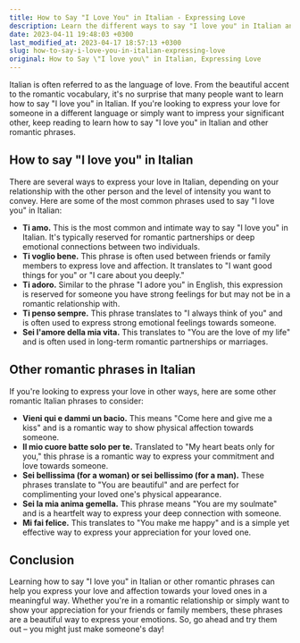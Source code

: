 ```yaml
---
title: How to Say "I Love You" in Italian - Expressing Love
description: Learn the different ways to say "I love you" in Italian and how to express your feelings towards your loved ones with these romantic phrases.
date: 2023-04-11 19:48:03 +0300
last_modified_at: 2023-04-17 18:57:13 +0300
slug: how-to-say-i-love-you-in-italian-expressing-love
original: How to Say \"I love you\" in Italian, Expressing Love
---
```

Italian is often referred to as the language of love. From the beautiful accent to the romantic vocabulary, it's no surprise that many people want to learn how to say "I love you" in Italian. If you're looking to express your love for someone in a different language or simply want to impress your significant other, keep reading to learn how to say "I love you" in Italian and other romantic phrases.

## How to say "I love you" in Italian

There are several ways to express your love in Italian, depending on your relationship with the other person and the level of intensity you want to convey. Here are some of the most common phrases used to say "I love you" in Italian:

* **Ti amo.** This is the most common and intimate way to say "I love you" in Italian. It's typically reserved for romantic partnerships or deep emotional connections between two individuals.
* **Ti voglio bene.** This phrase is often used between friends or family members to express love and affection. It translates to "I want good things for you" or "I care about you deeply."
* **Ti adoro.** Similar to the phrase "I adore you" in English, this expression is reserved for someone you have strong feelings for but may not be in a romantic relationship with.
* **Ti penso sempre.** This phrase translates to "I always think of you" and is often used to express strong emotional feelings towards someone.
* **Sei l'amore della mia vita.** This translates to "You are the love of my life" and is often used in long-term romantic partnerships or marriages.

## Other romantic phrases in Italian

If you're looking to express your love in other ways, here are some other romantic Italian phrases to consider:

* **Vieni qui e dammi un bacio.** This means "Come here and give me a kiss" and is a romantic way to show physical affection towards someone.
* **Il mio cuore batte solo per te.** Translated to "My heart beats only for you," this phrase is a romantic way to express your commitment and love towards someone.
* **Sei bellissima (for a woman) or sei bellissimo (for a man).** These phrases translate to "You are beautiful" and are perfect for complimenting your loved one's physical appearance.
* **Sei la mia anima gemella.** This phrase means "You are my soulmate" and is a heartfelt way to express your deep connection with someone.
* **Mi fai felice.** This translates to "You make me happy" and is a simple yet effective way to express your appreciation for your loved one.

## Conclusion

Learning how to say "I love you" in Italian or other romantic phrases can help you express your love and affection towards your loved ones in a meaningful way. Whether you're in a romantic relationship or simply want to show your appreciation for your friends or family members, these phrases are a beautiful way to express your emotions. So, go ahead and try them out – you might just make someone's day!